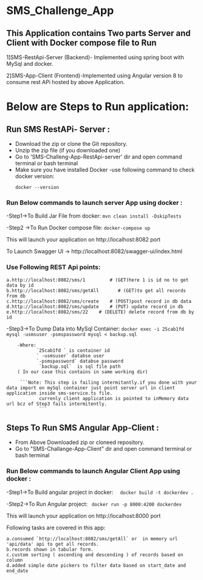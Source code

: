 # SMS_Challenge_App

## This Application contains Two parts Server and Client with Docker compose file to Run
1]SMS-RestApi-Server (Backend)- Implemented using spring boot with MySql and docker.

2]SMS-App-Client (Frontend)-Implemented using Angular version 8 to consume rest APi hosted by above Application.

# Below are Steps to Run application:
## Run SMS RestAPi- Server :

- Download the zip or clone the Git repository.
- Unzip the zip file (if you downloaded one)
- Go to 'SMS-Challeng-App-RestApi-server' dir and open command terminal or bash terminal
- Make sure you have installed Docker
-use following command to check docker version:
    ```
    docker --version
    
    ```
### Run Below commands to launch server App using docker :
-Step1->To Build Jar File from docker: ``` mvn clean install -DskipTests ```

-Step2 ->To Run Docker compose file: ``` docker-compose up  ```

 This will launch your application on http://localhost:8082  port 
 
 To Launch Swagger UI -> http://localhost:8082/swagger-ui/index.html
 
 ### Use Following REST Api points:
    a.http://localhost:8082/sms/1         # (GET)here 1 is id no to get data by id
    b.http://localhost:8082/sms/getAll       # (GET)to get all records from db
    c.http://localhost:8082/sms/create    # (POST)post record in db data 
    d.http://localhost:8082/sms/update    # (PUT) update record in db
    e.http://localhost:8082/sms/22    # (DELETE) delete record from db by id
    
  
 -Step3->To Dump Data into MySql Container: ``` docker exec -i 25cab1fd  mysql -usmsuser -psmspassword mysql < backup.sql  ```
 
        -Where:
               `25cab1fd ` is container id
               ` -usmsuser` databse user
               `-psmspassword` databse password 
                `backup.sql`  is sql file path     
        ( In our case this contains in same working dir)
        
         ```Note: This step is failing intermitantly.if you done with your data import on mySql container just point server url in client application inside sms-service.ts file.
                currenly client application is pointed to inMemory data url bcz of Step3 fails intermitently.
                ```
           
              
 ## Steps To Run SMS Angular App-Client : 
 
- From Above Downloaded  zip or cloneed repository.
- Go to "SMS-Challange-App-Client" dir and open command terminal or bash terminal
### Run Below commands to launch Angular Client App using docker :
-Step1->To Build angular project in docker:   ```   docker build -t dockerdev .   ```

-Step2->To Run Angular project:   ```  docker run -p 8000:4200 dockerdev   ```

This will launch your application on http://localhost:8000  port 


Following tasks are covered in this app:

    a.consumed `http://localhost:8082/sms/getAll` or  in memory url 'api/data' api to get all records.
    b.records shown in tabular form.
    c.custom sorting ( ascending and descending ) of records based on column
    d.added simple date pickers to filter data based on start_date and end_date


 
 
